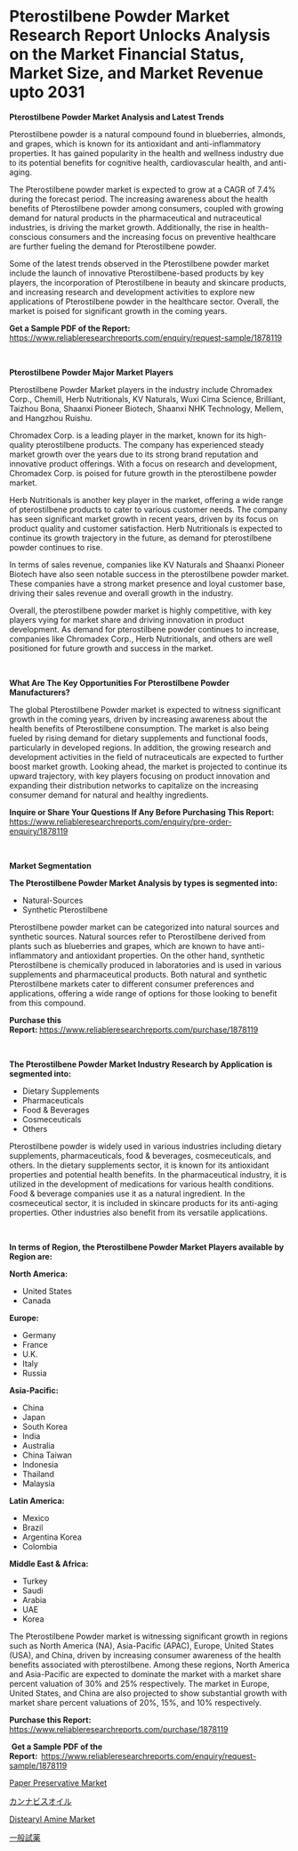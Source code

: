 <p><h1>Pterostilbene Powder Market Research Report Unlocks Analysis on the Market Financial Status, Market Size, and Market Revenue upto 2031</h1></p><p><strong>Pterostilbene Powder Market Analysis and Latest Trends</strong></p>
<p><p>Pterostilbene powder is a natural compound found in blueberries, almonds, and grapes, which is known for its antioxidant and anti-inflammatory properties. It has gained popularity in the health and wellness industry due to its potential benefits for cognitive health, cardiovascular health, and anti-aging.</p><p>The Pterostilbene powder market is expected to grow at a CAGR of 7.4% during the forecast period. The increasing awareness about the health benefits of Pterostilbene powder among consumers, coupled with growing demand for natural products in the pharmaceutical and nutraceutical industries, is driving the market growth. Additionally, the rise in health-conscious consumers and the increasing focus on preventive healthcare are further fueling the demand for Pterostilbene powder.</p><p>Some of the latest trends observed in the Pterostilbene powder market include the launch of innovative Pterostilbene-based products by key players, the incorporation of Pterostilbene in beauty and skincare products, and increasing research and development activities to explore new applications of Pterostilbene powder in the healthcare sector. Overall, the market is poised for significant growth in the coming years.</p></p>
<p><strong>Get a Sample PDF of the Report:&nbsp;</strong> <a href="https://www.reliableresearchreports.com/enquiry/request-sample/1878119">https://www.reliableresearchreports.com/enquiry/request-sample/1878119</a></p>
<p>&nbsp;</p>
<p><strong>Pterostilbene Powder Major Market Players</strong></p>
<p><p>Pterostilbene Powder Market players in the industry include Chromadex Corp., Chemill, Herb Nutritionals, KV Naturals, Wuxi Cima Science, Brilliant, Taizhou Bona, Shaanxi Pioneer Biotech, Shaanxi NHK Technology, Mellem, and Hangzhou Ruishu. </p><p>Chromadex Corp. is a leading player in the market, known for its high-quality pterostilbene products. The company has experienced steady market growth over the years due to its strong brand reputation and innovative product offerings. With a focus on research and development, Chromadex Corp. is poised for future growth in the pterostilbene powder market.</p><p>Herb Nutritionals is another key player in the market, offering a wide range of pterostilbene products to cater to various customer needs. The company has seen significant market growth in recent years, driven by its focus on product quality and customer satisfaction. Herb Nutritionals is expected to continue its growth trajectory in the future, as demand for pterostilbene powder continues to rise.</p><p>In terms of sales revenue, companies like KV Naturals and Shaanxi Pioneer Biotech have also seen notable success in the pterostilbene powder market. These companies have a strong market presence and loyal customer base, driving their sales revenue and overall growth in the industry.</p><p>Overall, the pterostilbene powder market is highly competitive, with key players vying for market share and driving innovation in product development. As demand for pterostilbene powder continues to increase, companies like Chromadex Corp., Herb Nutritionals, and others are well positioned for future growth and success in the market.</p></p>
<p>&nbsp;</p>
<p><strong>What Are The Key Opportunities For Pterostilbene Powder Manufacturers?</strong></p>
<p><p>The global Pterostilbene Powder market is expected to witness significant growth in the coming years, driven by increasing awareness about the health benefits of Pterostilbene consumption. The market is also being fueled by rising demand for dietary supplements and functional foods, particularly in developed regions. In addition, the growing research and development activities in the field of nutraceuticals are expected to further boost market growth. Looking ahead, the market is projected to continue its upward trajectory, with key players focusing on product innovation and expanding their distribution networks to capitalize on the increasing consumer demand for natural and healthy ingredients.</p></p>
<p><strong>Inquire or Share Your Questions If Any Before Purchasing This Report:</strong> <a href="https://www.reliableresearchreports.com/enquiry/pre-order-enquiry/1878119">https://www.reliableresearchreports.com/enquiry/pre-order-enquiry/1878119</a></p>
<p>&nbsp;</p>
<p><strong>Market Segmentation</strong></p>
<p><strong>The Pterostilbene Powder Market Analysis by types is segmented into:</strong></p>
<p><ul><li>Natural-Sources</li><li>Synthetic Pterostilbene</li></ul></p>
<p><p>Pterostilbene powder market can be categorized into natural sources and synthetic sources. Natural sources refer to Pterostilbene derived from plants such as blueberries and grapes, which are known to have anti-inflammatory and antioxidant properties. On the other hand, synthetic Pterostilbene is chemically produced in laboratories and is used in various supplements and pharmaceutical products. Both natural and synthetic Pterostilbene markets cater to different consumer preferences and applications, offering a wide range of options for those looking to benefit from this compound.</p></p>
<p><strong>Purchase this Report:&nbsp;</strong><a href="https://www.reliableresearchreports.com/purchase/1878119">https://www.reliableresearchreports.com/purchase/1878119</a></p>
<p>&nbsp;</p>
<p><strong>The Pterostilbene Powder Market Industry Research by Application is segmented into:</strong></p>
<p><ul><li>Dietary Supplements</li><li>Pharmaceuticals</li><li>Food & Beverages</li><li>Cosmeceuticals</li><li>Others</li></ul></p>
<p><p>Pterostilbene powder is widely used in various industries including dietary supplements, pharmaceuticals, food & beverages, cosmeceuticals, and others. In the dietary supplements sector, it is known for its antioxidant properties and potential health benefits. In the pharmaceutical industry, it is utilized in the development of medications for various health conditions. Food & beverage companies use it as a natural ingredient. In the cosmeceutical sector, it is included in skincare products for its anti-aging properties. Other industries also benefit from its versatile applications.</p></p>
<p>&nbsp;</p>
<p><strong>In terms of Region, the Pterostilbene Powder Market Players available by Region are:</strong></p>
<p>
    <p> <strong> North America: </strong>
        <ul>
            <li>United States</li>
            <li>Canada</li>
        </ul>
        </p> 
    <p> <strong> Europe: </strong>
        <ul>
            <li>Germany</li>
            <li>France</li>
            <li>U.K.</li>
            <li>Italy</li>
            <li>Russia</li>
        </ul>
        </p> 
    <p> <strong> Asia-Pacific: </strong>
        <ul>
            <li>China</li>
            <li>Japan</li>
            <li>South Korea</li>
            <li>India</li>
            <li>Australia</li>
            <li>China Taiwan</li>
            <li>Indonesia</li>
            <li>Thailand</li>
            <li>Malaysia</li>
        </ul>
        </p> 
    <p> <strong> Latin America: </strong>
        <ul>
            <li>Mexico</li>
            <li>Brazil</li>
            <li>Argentina Korea</li>
            <li>Colombia</li>
        </ul>
        </p> 
    <p> <strong> Middle East & Africa: </strong>
        <ul>
            <li>Turkey</li>
            <li>Saudi</li>
            <li>Arabia</li>
            <li>UAE</li>
            <li>Korea</li>
        </ul>
    </p>
    </p>
<p><p>The Pterostilbene Powder market is witnessing significant growth in regions such as North America (NA), Asia-Pacific (APAC), Europe, United States (USA), and China, driven by increasing consumer awareness of the health benefits associated with pterostilbene. Among these regions, North America and Asia-Pacific are expected to dominate the market with a market share percent valuation of 30% and 25% respectively. The market in Europe, United States, and China are also projected to show substantial growth with market share percent valuations of 20%, 15%, and 10% respectively.</p></p>
<p><strong>Purchase this Report: </strong><a href="https://www.reliableresearchreports.com/purchase/1878119">https://www.reliableresearchreports.com/purchase/1878119</a></p>
<p>&nbsp;<strong>Get a Sample PDF of the Report:&nbsp;&nbsp;</strong><a href="https://www.reliableresearchreports.com/enquiry/request-sample/1878119">https://www.reliableresearchreports.com/enquiry/request-sample/1878119</a></p>
<p><strong></strong></p>
<p><p><a href="https://github.com/bobicer/Market-Research-Report-List-2/blob/main/paper-preservative-market.md">Paper Preservative Market</a></p><p><a href="https://medium.com/@abdielkilback/%E5%A4%A7%E9%BA%BB%E6%B2%B9%E5%B8%82%E5%A0%B4-%E7%AB%B6%E4%BA%89%E5%88%86%E6%9E%90-%E5%B8%82%E5%A0%B4%E3%83%88%E3%83%AC%E3%83%B3%E3%83%89-%E3%81%8A%E3%82%88%E3%81%B32031%E5%B9%B4%E3%81%BE%E3%81%A7%E3%81%AE%E4%BA%88%E6%B8%AC-aba67efa7d05">カンナビスオイル</a></p><p><a href="https://github.com/timeliteaut/Market-Research-Report-List-1/blob/main/distearyl-amine-market.md">Distearyl Amine Market</a></p><p><a href="https://medium.com/@rudysimonis2023/%E4%B8%80%E8%88%AC%E8%A9%A6%E8%96%AC%E5%B8%82%E5%A0%B4%E3%83%AC%E3%83%9D%E3%83%BC%E3%83%88%E3%81%AF-%E3%81%93%E3%81%AE%E5%B8%82%E5%A0%B4%E3%81%AE%E6%9C%80%E6%96%B0%E3%81%AE%E3%83%88%E3%83%AC%E3%83%B3%E3%83%89%E3%82%84%E6%88%90%E9%95%B7%E3%81%AE%E6%A9%9F%E4%BC%9A%E3%82%92%E6%98%8E%E3%82%89%E3%81%8B%E3%81%AB%E3%81%97%E3%81%A6%E3%81%84%E3%81%BE%E3%81%99-577592ddf614">一般試薬</a></p></p>